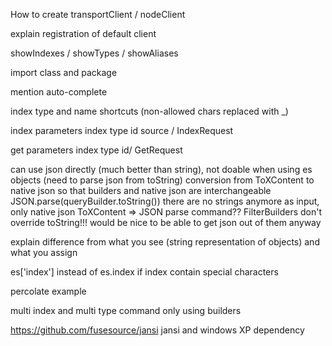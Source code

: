 How to create transportClient / nodeClient

explain registration of default client

showIndexes / showTypes / showAliases

import class and package


mention auto-complete

index type and name shortcuts (non-allowed chars replaced with _)

index parameters index type id source / IndexRequest

get parameters index type id/ GetRequest


can use json directly (much better than string), not doable when using es objects (need to parse json from toString)
conversion from ToXContent to native json so that builders and native json are interchangeable
JSON.parse(queryBuilder.toString())
there are no strings anymore as input, only native json
ToXContent => JSON parse command??
FilterBuilders don't override toString!!! would be nice to be able to get json out of them anyway

explain difference from what you see (string representation of objects) and what you assign

es['index'] instead of es.index if index contain special characters

percolate example

multi index and multi type command only using builders


https://github.com/fusesource/jansi jansi and windows XP dependency
